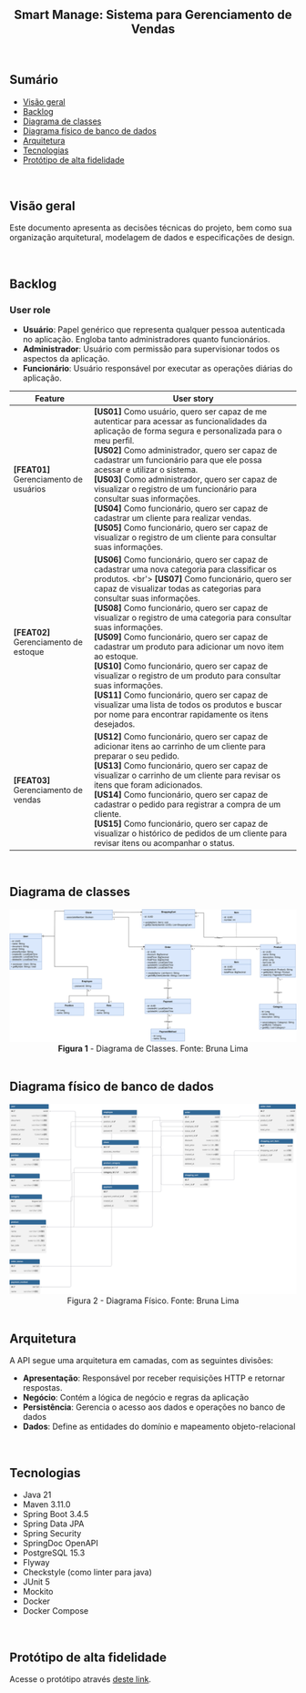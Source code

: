 <h2 align="center">Smart Manage: Sistema para Gerenciamento de Vendas</h2>
<br>

## Sumário
- [Visão geral](#visão-geral)
- [Backlog](#backlog)
- [Diagrama de classes](#diagrama-de-classes)
- [Diagrama físico de banco de dados](#diagrama-físico-de-banco-de-dados)
- [Arquitetura](#arquitetura)
- [Tecnologias](#tecnologias)
- [Protótipo de alta fidelidade](#protótipo-de-alta-fidelidade)

<br>

## Visão geral

Este documento apresenta as decisões técnicas do projeto, bem como sua organização arquitetural, modelagem de dados e especificações de design.

<br>

## Backlog

### User role

- **Usuário**: Papel genérico que representa qualquer pessoa autenticada no aplicação. Engloba tanto administradores quanto funcionários.
- **Administrador**: Usuário com permissão para supervisionar todos os aspectos da aplicação.
- **Funcionário**: Usuário responsável por executar as operações diárias do aplicação.

| Feature | User story |
|---------|------------|
| **[FEAT01]** Gerenciamento de usuários | **[US01]** Como usuário, quero ser capaz de me autenticar para acessar as funcionalidades da aplicação de forma segura e personalizada para o meu perfil. <br> **[US02]** Como administrador, quero ser capaz de cadastrar um funcionário para que ele possa acessar e utilizar o sistema. <br> **[US03]** Como administrador, quero ser capaz de visualizar o registro de um funcionário para consultar suas informações. <br> **[US04]** Como funcionário, quero ser capaz de cadastrar um cliente para realizar vendas. <br> **[US05]** Como funcionário, quero ser capaz de visualizar o registro de um cliente para consultar suas informações. |
| **[FEAT02]** Gerenciamento de estoque | **[US06]** Como funcionário, quero ser capaz de cadastrar uma nova categoria para classificar os produtos. <br'> **[US07]** Como funcionário, quero ser capaz de visualizar todas as categorias para consultar suas informações. <br> **[US08]** Como funcionário, quero ser capaz de visualizar o registro de uma categoria para consultar suas informações. <br> **[US09]** Como funcionário, quero ser capaz de cadastrar um produto para adicionar um novo item ao estoque. <br> **[US10]** Como funcionário, quero ser capaz de visualizar o registro de um produto para consultar suas informações. <br> **[US11]** Como funcionário, quero ser capaz de visualizar uma lista de todos os produtos e buscar por nome para encontrar rapidamente os itens desejados. |
| **[FEAT03]** Gerenciamento de vendas | **[US12]** Como funcionário, quero ser capaz de adicionar itens ao carrinho de um cliente para preparar o seu pedido. <br> **[US13]** Como funcionário, quero ser capaz de visualizar o carrinho de um cliente para revisar os itens que foram adicionados. <br> **[US14]** Como funcionário, quero ser capaz de cadastrar o pedido para registrar a compra de um cliente. <br> **[US15]** Como funcionário, quero ser capaz de visualizar o histórico de pedidos de um cliente para revisar itens ou acompanhar o status. |

<br>

## Diagrama de classes

<img src="./images/diagrama-de-classes.svg" alt="Diagrama de Classes">
<figcaption align="center"><strong>Figura 1</strong> - Diagrama de Classes. Fonte: Bruna Lima</figcaption>

<br>

## Diagrama físico de banco de dados

<img src="./images/diagrama-fisico.svg">
<figcaption align="center" >Figura 2 - Diagrama Físico. Fonte: Bruna Lima </figcaption>

<br>

## Arquitetura

A API segue uma arquitetura em camadas, com as seguintes divisões:

- **Apresentação**: Responsável por receber requisições HTTP e retornar respostas.
- **Negócio**: Contém a lógica de negócio e regras da aplicação
- **Persistência**: Gerencia o acesso aos dados e operações no banco de dados
- **Dados**: Define as entidades do domínio e mapeamento objeto-relacional

<br>

## Tecnologias

- Java 21
- Maven 3.11.0
- Spring Boot 3.4.5
- Spring Data JPA
- Spring Security
- SpringDoc OpenAPI
- PostgreSQL 15.3
- Flyway
- Checkstyle (como linter para java)
- JUnit 5
- Mockito
- Docker
- Docker Compose

<br>

## Protótipo de alta fidelidade

Acesse o protótipo através [deste link](https://www.figma.com/design/fUqeITr8GniPJzMpBXoFZZ/Smart-Manage-v2?node-id=28-146).

<br>